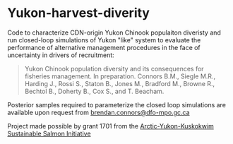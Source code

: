 # Yukon-harvest-diverity
Code to characterize CDN-origin Yukon Chinook populaiton diveristy and run closed-loop simulations of Yukon "like" system to evaluate the performance of alternative management procedures in the face of uncertainty in drivers of recruitment:

> Yukon Chinook population diversity and its consequences for fisheries management. In preparation. Connors B.M., Siegle M.R., Harding J., Rossi S., Staton B., Jones M., Bradford M., Browne R., Bechtol B., Doherty B., Cox S., and T. Beacham.

Posterior samples required to parameterize the closed loop simulations are available upon request from brendan.connors@dfo-mpo.gc.ca 

Project made possible by grant 1701 from the [Arctic-Yukon-Kuskokwim Sustainable Salmon Initiative](https://www.aykssi.org/)
